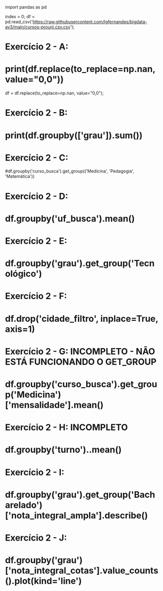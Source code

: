 import pandas as pd

index = 0;
df = pd.read_csv('https://raw.githubusercontent.com/Igfernandes/bigdata-av3/main/cursos-prouni.csv.csv');

# Exercício 2 - A:
# print(df.replace(to_replace=np.nan, value="0,0"))
df = df.replace(to_replace=np.nan, value="0,0");

# Exercício 2 - B:
# print(df.groupby(['grau']).sum())

# Exercício 2 - C:
#df.groupby('curso_busca').get_group(('Medicina', 'Pedagogia', 'Matemática'))

# Exercício 2 - D: 
# df.groupby('uf_busca').mean()

# Exercício 2 - E: 
# df.groupby('grau').get_group('Tecnológico')

# Exercício 2 - F: 
# df.drop('cidade_filtro', inplace=True, axis=1)

# Exercício 2 - G: INCOMPLETO - NÃO ESTÁ FUNCIONANDO O GET_GROUP
# df.groupby('curso_busca').get_group('Medicina')['mensalidade'].mean()

# Exercício 2 - H:  INCOMPLETO
# df.groupby('turno')..mean()

# Exercício 2 - I: 
# df.groupby('grau').get_group('Bacharelado')['nota_integral_ampla'].describe()

# Exercício 2 - J: 
# df.groupby('grau')['nota_integral_cotas'].value_counts().plot(kind='line')
